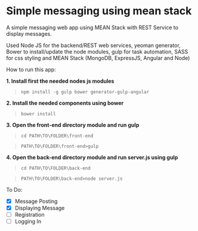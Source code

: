 # Simple messaging using mean stack
A simple messaging web app using MEAN Stack with REST Service to display messages.

Used Node JS for the backend/REST web services, yeoman generator, Bower to install/update the node modules, gulp for task automation, SASS for css styling and MEAN Stack (MongoDB, ExpressJS, Angular and Node)

How to run this app:

**1. Install first the needed nodes js modules**

 > `npm install -g gulp bower generator-gulp-angular`

**2. Install the needed components using bower**

 > `bower install`
 
**3. Open the front-end directory module and run gulp**

 > `cd PATH\TO\FOLDER\front-end`
 
 > `PATH\TO\FOLDER\front-end>gulp`
 
 **4. Open the back-end directory module and run server.js using gulp**

 > `cd PATH\TO\FOLDER\back-end`
 
 > `PATH\TO\FOLDER\back-end>node server.js`
 

 To Do:
 - [x] Message Posting
 - [x] Displaying Message
 - [ ] Registration
 - [ ] Logging In